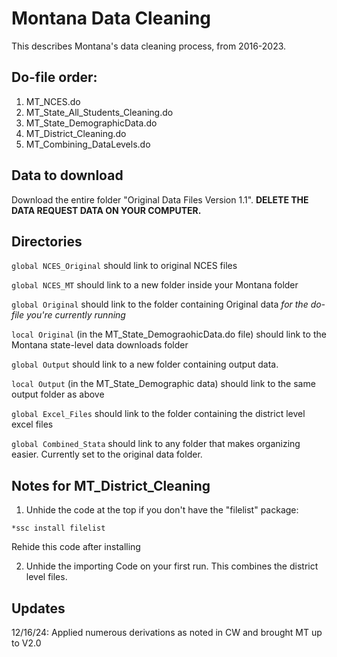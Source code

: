
# Montana Data Cleaning

This describes Montana's data cleaning process, from 2016-2023.

## Do-file order:
1. MT_NCES.do
2. MT_State_All_Students_Cleaning.do
3. MT_State_DemographicData.do
4. MT_District_Cleaning.do
5. MT_Combining_DataLevels.do

## Data to download

Download the entire folder "Original Data Files Version 1.1". **DELETE THE DATA REQUEST DATA ON YOUR COMPUTER.**

## Directories
`global NCES_Original` should link to original NCES files

`global NCES_MT` should link to a new folder inside your Montana folder

`global Original` should link to the folder containing Original data  *for the do-file you're currently running*

`local Original` (in the MT_State_DemograohicData.do file) should link to the Montana state-level data downloads folder

`global Output` should link to a new folder containing output data.

`local Output` (in the MT_State_Demographic data) should link to the same output folder as above

`global Excel_Files` should link to the folder containing the district level excel files

`global Combined_Stata` should link to any folder that makes organizing easier. Currently set to the original data folder.

## Notes for MT_District_Cleaning

1. Unhide the code at the top if you don't have the "filelist" package:
```
*ssc install filelist
```
Rehide this code after installing

2. Unhide the importing Code on your first run. This combines the district level files.

## Updates
12/16/24: Applied numerous derivations as noted in CW and brought MT up to V2.0
